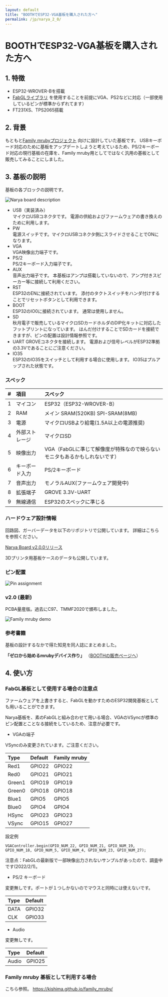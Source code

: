 ```yaml
---
layout: default
title: "BOOTHでESP32-VGA基板を購入された方へ"
permalink: /jp/narya_2_0/
---
```


# BOOTHでESP32-VGA基板を購入された方へ

## 1. 特徴

* ESP32-WROVER-Bを搭載
* [FabGLライブラリ](http://www.fabglib.org/) を使用することを前提にVGA、PS2などに対応（一部使用しているピンが標準からずれてます）
* FT231XS、TPS2065搭載

## 2. 背景

もともと[Family mrubyプロジェクト](https://kishima.github.io/family_mruby/) 向けに設計していた基板です。
USBキーボード対応のために基板をアップデートしようと考えているため、PS/2キーボード対応の現行基板の在庫を、Family mruby用としてではなく汎用の基板として販売してみることにしました。

## 3. 基板の説明

基板の各ブロックの説明です。

<img src="/images/Narya2.0_org_mark.jpg" alt="Narya board description">

* USB（実装済み）  
マイクロUSBコネクタです。
電源の供給およびファームウェアの書き換えのために利用します。
* PW  
電源スイッチです。マイクロUSBコネクタ側にスライドさせることでONになります。
* VGA  
VGA映像出力端子です。
* PS/2  
PS/2キーボード入力端子です。
* AUX  
音声出力端子です。
本基板はアンプは搭載していないので、アンプ付きスピーカー等に接続して利用ください。
* RST  
ESP32のENに接続されています。
添付のタクトスイッチをハンダ付けすることでリセットボタンとして利用できます。
* BOOT  
ESP32のIO0に接続されています。
通常は使用しません。
* SD  
秋月電子で販売しているマイクロSDカードホルダのDIP化キットに対応したフットプリントになっています。
はんだ付けすることでSDカードを接続できますが、ピンの配置は設計情報参照です。
* UART
GROVEコネクタを接続します。
電源および信号レベルがESP32準拠の3.3Vであることにご注意ください。
* IO35  
ESP32のIO35をスイッチとして利用する場合に使用します。
IO35はプルアップされた状態です。

### スペック

| # | 項目 | スペック |
|:---:|:---|:---|
|1 | マイコン | ESP32（ESP32-WROVER-B） |
|2 | RAM | メイン SRAM(520KB) SPI-SRAM(8MB) |
|3 | 電源 | マイクロUSBより給電(1.5A以上の電源推奨) |
|4 | 外部ストレージ | マイクロSD |
|5 | 映像出力 | VGA（FabGLに準じて解像度が特殊なので映らないモニタもあるかもしれないです） |
|6 | キーボード入力 | PS/2キーボード |
|7 | 音声出力 | モノラルAUX(ファームウェア開発中) |
|8 | 拡張端子 | GROVE 3.3V-UART |
|9 | 無線通信 | ESP32のスペックに準じる |


### ハードウェア設計情報

回路図、ガーバーデータを以下のリポジトリで公開しています。
詳細はこちらを参照ください。

[Narya Board v2.0.0リリース](https://github.com/kishima/narya_board/releases)

3Dプリンタ用基板ケースのデータも公開しています。

### ピン配置

<img src="/images/pinconfig.png" alt="Pin assignment">

### v2.0 (最新)

PCBA量産版。過去にC97、TMMF2020で頒布しました。

<img src="/images/Narya2.0.jpg" alt="Family mruby demo">


### 参考書籍

基板の設計するなかで得た知見を同人誌にまとめました。

**「ゼロから始めるmrubyデバイス作り」** （[BOOTHの販売ページへ](https://silentworlds.booth.pm/items/1564678)）


## 4. 使い方

### FabGL基板として使用する場合の注意点

ファームウェアを上書きすると、FabGLを動かすためのESP32開発基板としても用いることができます。

Narya基板を、素のFabGLと組み合わせて用いる場合、VGAのVSyncが標準のピン配置とことなる接続をしているため、注意が必要です。

* VGAの端子

VSyncのみ変更されています。ご注意ください。

|Type|Default|Family mruby|
|:---|:------|:-----------|
|Red1  |GPIO22 |GPIO22 |
|Red0  |GPIO21 |GPIO21 |
|Green1|GPIO19 |GPIO19 |
|Green0|GPIO18 |GPIO18 |
|Blue1 |GPIO5  |GPIO5  |
|Blue0 |GPIO4  |GPIO4  |
|HSync |GPIO23 |GPIO23 |
|VSync |GPIO15 |GPIO27 |

設定例

```
VGAController.begin(GPIO_NUM_22, GPIO_NUM_21, GPIO_NUM_19, GPIO_NUM_18, GPIO_NUM_5, GPIO_NUM_4, GPIO_NUM_23, GPIO_NUM_27);
```

注意点：FabGLの最新版で一部映像出力されないサンプルがあったので、調査中です(2022/2/1)。

* PS/2 キーボード

変更無しです。ポートが１つしかないのでマウスと同時には使えないです。

|Type|Default|
|:---|:------|
|DATA  |GPIO32 |
|CLK   |GPIO33 |

* Audio

変更無しです。

|Type|Default|
|:---|:------|
|Audio  |GPIO25 |

### Family mruby 基板として利用する場合

こちら参照。
https://kishima.github.io/family_mruby/

